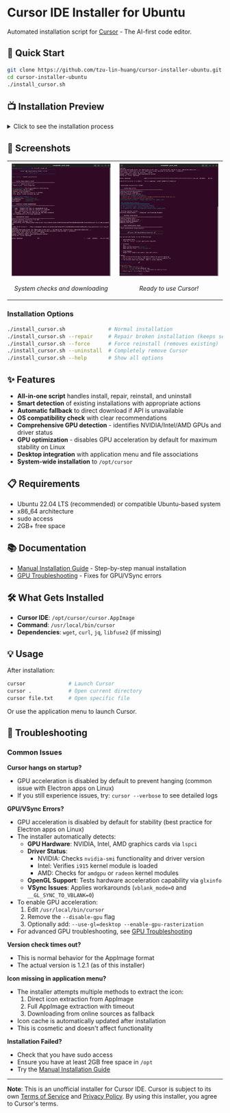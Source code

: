 # Cursor IDE Installer for Ubuntu

Automated installation script for [Cursor](https://cursor.com/) - The AI-first code editor.

## 🚀 Quick Start

```bash
git clone https://github.com/tzu-lin-huang/cursor-installer-ubuntu.git
cd cursor-installer-ubuntu
./install_cursor.sh
```

## 📺 Installation Preview

<details>
<summary>Click to see the installation process</summary>

```
╔═══════════════════════════════════════════════════════════╗
║           Cursor IDE Installation Script v1.0.0           ║
║                   For Ubuntu 22.04                        ║
╚═══════════════════════════════════════════════════════════╝

Mode: INSTALL - Normal installation

⚠ Existing Cursor installation detected

Options:
  1. Cancel
  2. Repair (keeps settings, replaces binary)
  3. Reinstall (removes everything, fresh install)
  4. Uninstall (remove Cursor completely)

Choose option (1-4): 3
[sudo] password for user: 

[1/6] System Requirements Check
============================================================
Detected OS: Ubuntu 22.04.5 LTS
✓ Ubuntu 22.04 - Fully supported

→ Recommendation: Safe to proceed with installation
✓ Architecture: x86_64 (amd64)
✓ Kernel: 6.8.0-60-generic
✓ CPU: 13th Gen Intel(R) Core(TM) i7-13700E
✓ Disk space: 1415GB available in /opt

=== System Check Summary ===
OS Compatibility: ✓ Fully Supported
Architecture:     ✓ Compatible (x86_64)
Disk Space:       ✓ Sufficient

[2/6] Checking System Dependencies
============================================================
Checking required packages:
  ✓ wget - Command-line tool for downloading files
  ✓ curl - Command-line tool for making HTTP requests
  ✓ jq - JSON processor for parsing API responses
  ✓ libfuse2 - FUSE library required for AppImage execution
✓ All dependencies are already installed

[3/6] Downloading Cursor
============================================================
Fetching download information from API... ✓
✓ Found Cursor version: 1.2.1
⬇ Downloading from: https://downloads.cursor.com/[...]

[==========================================] 100% 182.23M

✓ Downloaded successfully (182MB)

[4/6] Installing Cursor
============================================================
Creating installation directory... ✓
Installing Cursor AppImage... ✓
Creating command-line launcher... 
  Detecting GPU hardware and drivers...
  ⚠ NVIDIA GPU: 01:00.0 3D controller: NVIDIA Corporation Device 27b8 (rev a1)
  ⚠ NVIDIA driver installed but not functioning
  ℹ glxinfo not available - install mesa-utils for OpenGL info

  GPU Configuration Summary:
  ━━━━━━━━━━━━━━━━━━━━━━━━━━━━━━━━━━━━━━━━━
  ℹ GPU acceleration will be DISABLED by default
  ℹ This prevents common hanging/rendering issues
  ℹ To enable GPU, edit /usr/local/bin/cursor after installation

  Writing launcher script... ✓
Verifying installation... ✓ Installed (verification skipped)

[5/6] Desktop Integration
============================================================
Creating desktop entry... ✓
Extracting application icon... ✓
Updating desktop database... ✓
Updating icon cache... ✓

[6/6] Post-Installation Setup
============================================================
✓ Post-installation setup complete

╔═══════════════════════════════════════════════════════════╗
║          🚀 Cursor IDE Installation Complete! 🚀          ║
╚═══════════════════════════════════════════════════════════╝

You can now use Cursor in the following ways:

  1. Application Menu
     Look for 'Cursor' in your application launcher

  2. Terminal
     Run: cursor
     Open current directory: cursor .
     Open specific file: cursor filename.txt

  3. File Manager
     Right-click folders and select 'Open with Cursor'

ℹ Notes:
   • GPU acceleration has been disabled by default to prevent hanging
   • If you want to try enabling GPU support, edit /usr/local/bin/cursor
   • The version check may timeout - this is normal behavior

Happy coding with Cursor! 🚀

Troubleshooting:
   If Cursor fails to start, try:
   • cursor --verbose to see detailed logs
   • cursor --disable-extensions if an extension is causing issues
   • Check logs at: ~/.config/Cursor/logs/
```

</details>

## 📸 Screenshots

<table>
  <tr>
    <td width="50%">
      <img src="screenshots/preview00.png" alt="Installation Progress" />
      <p align="center"><em>System checks and downloading</em></p>
    </td>
    <td width="50%">
      <img src="screenshots/preview01.png" alt="Installation Complete" />
      <p align="center"><em>Ready to use Cursor!</em></p>
    </td>
  </tr>
</table>

### Installation Options

```bash
./install_cursor.sh              # Normal installation
./install_cursor.sh --repair     # Repair broken installation (keeps settings)
./install_cursor.sh --force      # Force reinstall (removes existing)
./install_cursor.sh --uninstall  # Completely remove Cursor
./install_cursor.sh --help       # Show all options
```

## ✨ Features

- **All-in-one script** handles install, repair, reinstall, and uninstall
- **Smart detection** of existing installations with appropriate actions
- **Automatic fallback** to direct download if API is unavailable
- **OS compatibility check** with clear recommendations
- **Comprehensive GPU detection** - identifies NVIDIA/Intel/AMD GPUs and driver status
- **GPU optimization** - disables GPU acceleration by default for maximum stability on Linux
- **Desktop integration** with application menu and file associations
- **System-wide installation** to `/opt/cursor`

## 📋 Requirements

- Ubuntu 22.04 LTS (recommended) or compatible Ubuntu-based system
- x86_64 architecture
- sudo access
- 2GB+ free space

## 📚 Documentation

- [Manual Installation Guide](docs/manual-installation.md) - Step-by-step manual installation
- [GPU Troubleshooting](docs/gpu-troubleshooting.md) - Fixes for GPU/VSync errors

## 🛠️ What Gets Installed

- **Cursor IDE**: `/opt/cursor/cursor.AppImage`
- **Command**: `/usr/local/bin/cursor`
- **Dependencies**: `wget`, `curl`, `jq`, `libfuse2` (if missing)

## 💡 Usage

After installation:

```bash
cursor              # Launch Cursor
cursor .            # Open current directory
cursor file.txt     # Open specific file
```

Or use the application menu to launch Cursor.

## 🐛 Troubleshooting

### Common Issues

**Cursor hangs on startup?**
- GPU acceleration is disabled by default to prevent hanging (common issue with Electron apps on Linux)
- If you still experience issues, try: `cursor --verbose` to see detailed logs

**GPU/VSync Errors?** 
- GPU acceleration is disabled by default for stability (best practice for Electron apps on Linux)
- The installer automatically detects:
  - **GPU Hardware**: NVIDIA, Intel, AMD graphics cards via `lspci`
  - **Driver Status**: 
    - NVIDIA: Checks `nvidia-smi` functionality and driver version
    - Intel: Verifies `i915` kernel module is loaded
    - AMD: Checks for `amdgpu` or `radeon` kernel modules
  - **OpenGL Support**: Tests hardware acceleration capability via `glxinfo`
  - **VSync Issues**: Applies workarounds (`vblank_mode=0` and `__GL_SYNC_TO_VBLANK=0`)
- To enable GPU acceleration:
  1. Edit `/usr/local/bin/cursor`
  2. Remove the `--disable-gpu` flag
  3. Optionally add: `--use-gl=desktop --enable-gpu-rasterization`
- For advanced GPU troubleshooting, see [GPU Troubleshooting](docs/gpu-troubleshooting.md)

**Version check times out?**
- This is normal behavior for the AppImage format
- The actual version is 1.2.1 (as of this installer)

**Icon missing in application menu?**
- The installer attempts multiple methods to extract the icon:
  1. Direct icon extraction from AppImage
  2. Full AppImage extraction with timeout
  3. Downloading from online sources as fallback
- Icon cache is automatically updated after installation
- This is cosmetic and doesn't affect functionality

**Installation Failed?** 
- Check that you have sudo access
- Ensure you have at least 2GB free space in `/opt`
- Try the [Manual Installation Guide](docs/manual-installation.md)

---

**Note**: This is an unofficial installer for Cursor IDE. Cursor is subject to its own [Terms of Service](https://cursor.com/terms-of-service) and [Privacy Policy](https://cursor.com/privacy). By using this installer, you agree to Cursor's terms.